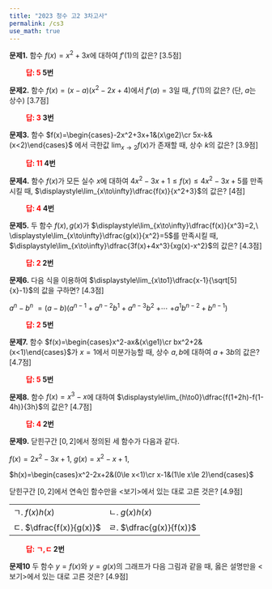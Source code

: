 ```yaml
---
title: "2023 청수 고2 3차고사"
permalink: /cs3
use_math: true
---
```

**문제1.** 함수 $f(x)=x^2+3x$에 대하여 $f'(1)$의 값은? [3.5점]

**<span style="color: red;">$\qquad$답: $5$ </span>5번**

**문제2.** 함수 $f(x)=(x-a)(x^2-2x+4)$에서 $f'(a)=3$일 때, $f'(1)$의 값은? (단, $a$는 상수) [3.7점]

**<span style="color: red;">$\qquad$답: $3$ </span>3번**

**문제3.** 함수 $f(x)=\begin{cases}-2x^2+3x+1&(x\ge2)\cr 5x-k&(x<2)\end{cases}$ 에서 극한값 $\displaystyle\lim_{x\to2}f(x)$가 존재할 때, 상수 $k$의 값은? [3.9점]

**<span style="color: red;">$\qquad$답: $11$ </span>4번**

**문제4.** 함수 $f(x)$가 모든 실수 $x$에 대하여 $4x^2-3x+1\le f(x)\le 4x^2-3x+5$를 만족시킬 때, $\displaystyle\lim_{x\to\infty}\dfrac{f(x)}{x^2+3}$의 값은? [4점]

**<span style="color: red;">$\qquad$답: $4$ </span>4번**

**문제5.** 두 함수 $f(x), g(x)$가 $\displaystyle\lim_{x\to\infty}\dfrac{f(x)}{x^3}=2,\ \displaystyle\lim_{x\to\infty}\dfrac{g(x)}{x^2}=5$를 만족시킬 때, $\displaystyle\lim_{x\to\infty}\dfrac{3f(x)+4x^3}{xg(x)-x^2}$의 값은? [4.3점]

**<span style="color: red;">$\qquad$답: $2$ </span>2번**

**문제6.** 다음 식을 이용하여 $\displaystyle\lim_{x\to1}\dfrac{x-1}{\sqrt[5]{x}-1}$의 값을 구하면? [4.3점]

$a^n-b^n$ $=(a-b)(a^{n-1}+a^{n-2}b^1+a^{n-3}b^2$ $+\cdots$ $+a^1b^{n-2}+b^{n-1})$

**<span style="color: red;">$\qquad$답: $2$ </span>5번**

**문제7.** 함수 $f(x)=\begin{cases}x^2-ax&(x\ge1)\cr bx^2+2&(x<1)\end{cases}$가 $x=1$에서 미분가능할 때, 상수 $a, b$에 대하여 $a+3b$의 값은? [4.7점]

**<span style="color: red;">$\qquad$답: $5$ </span>5번**

**문제8.** 함수 $f(x)=x^3-x$에 대하여 $\displaystyle\lim_{h\to0}\dfrac{f(1+2h)-f(1-4h)}{3h}$의 값은? [4.7점]

**<span style="color: red;">$\qquad$답: $4$ </span>2번**

**문제9.** 닫힌구간 $[0, 2]$에서 정의된 세 함수가 다음과 같다.

$f(x)=2x^2-3x+1$, $g(x)=x^2-x+1$,

$h(x)=\begin{cases}x^2-2x+2&(0\le x<1)\cr x-1&(1\le x\le 2)\end{cases}$

닫힌구간 $[0, 2]$에서 연속인 함수만을 $<$보기$>$에서 있는 대로 고른 것은? [4.9점]

| | |
|---|---|
|ㄱ. $f(x)h(x)$|ㄴ. $g(x)h(x)$|
|ㄷ. $\dfrac{f(x)}{g(x)}$|ㄹ. $\dfrac{g(x)}{f(x)}$ |

**<span style="color: red;">$\qquad$답: ㄱ,ㄷ</span> 2번**

**문제10** 두 함수 $y=f(x)$와 $y=g(x)$의 그래프가 다음 그림과 같을 때, 옳은 설명만을 $<$보기$>$에서 있는 대로 고른 것은? [4.9점]



